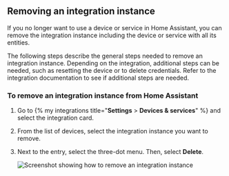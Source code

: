 ## Removing an integration instance

If you no longer want to use a device or service in Home Assistant, you can remove the integration instance including the device or service with all its entities.

The following steps describe the general steps needed to remove an integration instance. Depending on the integration, additional steps can be needed, such as resetting the device or to delete credentials. Refer to the integration documentation to see if additional steps are needed.

### To remove an integration instance from Home Assistant

1. Go to {% my integrations title="**Settings** > **Devices & services**" %} and select the integration card.
2. From the list of devices, select the integration instance you want to remove.
3. Next to the entry, select the three-dot menu. Then, select **Delete**.

   ![Screenshot showing how to remove an integration instance](/images/organizing/integration_instance_delete.png)
